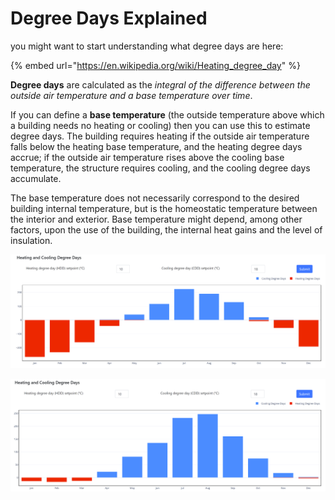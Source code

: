 # Degree Days Explained

you might want to start understanding what degree days are here:

{% embed url="https://en.wikipedia.org/wiki/Heating_degree_day" %}

**Degree days** are calculated as the _integral of the difference between the outside air temperature and a base temperature over time_.&#x20;

If you can define a **base temperature** (the outside temperature above which a building needs no heating or cooling) then you can use this to estimate degree days.  The building requires heating if the outside air temperature falls below the heating base temperature, and the heating degree days accrue; if the outside air temperature rises above the cooling base temperature, the structure requires cooling, and the cooling degree days accumulate.

The base temperature does not necessarily correspond to the desired building internal temperature, but is the homeostatic temperature between the interior and exterior. Base temperature might depend, among other factors, upon the use of the building, the internal heat gains and the level of insulation.

![example deegree days for New York, Downtown Manhattan, NY, USA](<../../../.gitbook/assets/image (3).png>)

![example deegree days for Palermo Boccadifalco Airport, ITALY](<../../../.gitbook/assets/image (1).png>)
